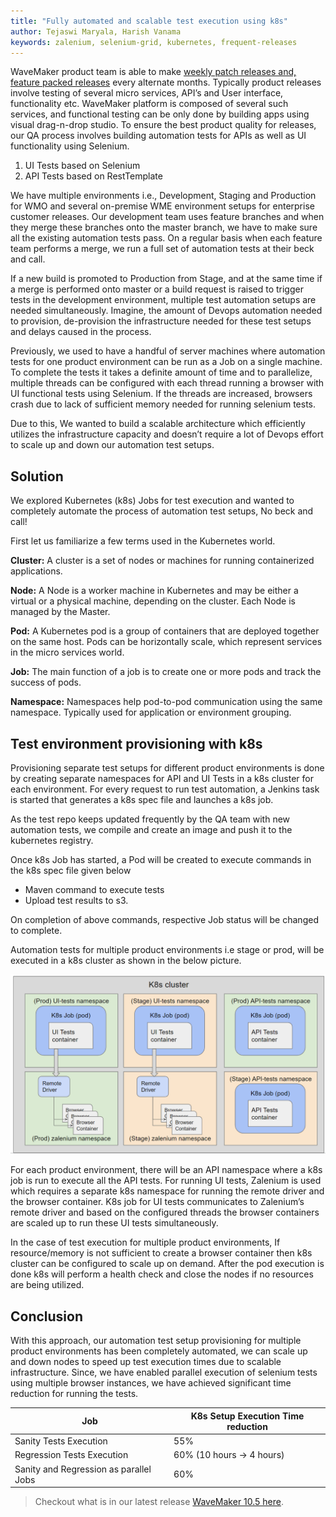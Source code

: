 ```yaml
---
title: "Fully automated and scalable test execution using k8s"
author: Tejaswi Maryala, Harish Vanama
keywords: zalenium, selenium-grid, kubernetes, frequent-releases
---
```


WaveMaker product team is able to make [weekly patch releases and, feature packed releases](/learn/wavemaker-release-notes) every alternate months. Typically product releases involve testing of several micro services, API’s and User interface, functionality etc. WaveMaker platform is composed of several such services, and functional testing can be only done by building apps using visual drag-n-drop studio. To ensure the best product quality for releases, our QA process involves building automation tests for APIs as well as UI functionality using Selenium.  

1. UI Tests based on Selenium
2. API Tests based on RestTemplate 

We have multiple environments i.e., Development, Staging and Production for WMO and several on-premise WME environment setups for enterprise customer releases. Our development team uses feature branches and when they merge these branches onto the master branch, we have to make sure all the existing automation tests pass. On a regular basis when each feature team performs a merge, we run a full set of automation tests at their beck and call.

If a new build is promoted to Production from Stage,  and at the same time if a merge is performed onto master or a build request is raised to trigger tests in the development environment, multiple test automation setups are needed simultaneously. Imagine, the amount of Devops automation needed to provision, de-provision the infrastructure needed for these test setups and delays caused in the process.

Previously, we used to have a handful of server machines where automation tests for one product environment can be run as a Job on a single machine. To complete the tests it takes a definite amount of time and to parallelize, multiple threads can be configured with each thread running a browser with UI functional tests using Selenium. If the threads are increased, browsers crash due to lack of sufficient memory needed for running selenium tests.

Due to this, We wanted to build a scalable architecture which efficiently utilizes the infrastructure capacity and doesn’t require a lot of Devops effort to scale up and down our automation test setups.

<!--truncate-->

## Solution

We explored Kubernetes (k8s) Jobs for test execution and wanted to completely automate the process of automation test setups, No beck and call!

First let us familiarize a few terms used in the Kubernetes world.

**Cluster:** A cluster is a set of nodes or machines for running containerized applications.

**Node:** A Node is a worker machine in Kubernetes and may be either a virtual or a physical machine, depending on the cluster. Each Node is managed by the Master. 

**Pod:**  A Kubernetes pod is a group of containers that are deployed together on the same host. Pods can be horizontally scale, which represent services in the micro services world.

**Job:** The main function of a job is to create one or more pods and track the success of pods. 

**Namespace:** Namespaces help pod-to-pod communication using the same namespace. Typically used for application or environment grouping.

## Test environment provisioning with k8s

Provisioning separate test setups for different product environments is done by creating separate namespaces for API and UI Tests in a k8s cluster for each environment. For every request to run test automation, a Jenkins task is started that generates a k8s spec file and launches a k8s job.

As the test repo keeps updated frequently by the QA team with new automation tests, we compile and create an image and push it to the kubernetes registry.

Once k8s Job has started, a Pod will be created to execute commands in the k8s spec file given below

* Maven command to execute tests
* Upload test results to s3.

On completion of above commands, respective Job status will be changed to complete. 

Automation tests for multiple product environments i.e stage or prod, will be executed in a k8s cluster as shown in the below picture. 

[![test_execution_k8s_cluster_infrastructure](/learn/assets/test_execution_k8s_cluster_infrastructure.png)](/learn/assets/test_execution_k8s_cluster_infrastructure.png)

For each product environment, there will be an API namespace where a k8s job is run to execute all the API tests. For running UI tests, Zalenium is used which requires a separate k8s namespace for running the remote driver and the browser container. K8s job for UI tests communicates to Zalenium’s remote driver and based on the configured threads the browser containers are scaled up to run these UI tests simultaneously.

In the case of test execution for multiple product environments, If resource/memory is not sufficient to create a browser container then k8s cluster can be configured to scale up on demand. After the pod execution is done k8s will perform a health check and close the nodes if no resources are being utilized.

## Conclusion

With this approach, our automation test setup provisioning for multiple product environments has been completely automated, we can scale up and down nodes to speed up test execution times due to scalable infrastructure. Since, we have enabled parallel execution of selenium tests using multiple browser instances, we have achieved significant time reduction for running the tests.

Job|K8s Setup Execution Time reduction 
--------|----------------------------
Sanity Tests Execution|55%
Regression Tests Execution|60% (10 hours -> 4 hours)
Sanity and Regression as parallel Jobs|60%

> Checkout what is in our latest release [WaveMaker 10.5 here](/learn/wavemaker-release-notes/v10-5-0).
